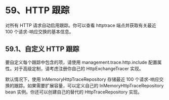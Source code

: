 # 59、HTTP 跟踪

对所有 HTTP 请求自动启用跟踪。你可以查看 httptrace 端点并获取有关最近 100 个请求-响应交换的基本信息。

## 59.1、自定义 HTTP 跟踪

要自定义每个跟踪中包含的项，请使用 management.trace.http.include 配置属性。对于高级定制，请考虑注册你自己的 HttpExchangeTracer 实现。

默认情况下，使用 InMemoryHttpTraceRepository 存储最近 100 个请求-响应交换的跟踪。如果需要扩展容量，可以定义自己的 InMemoryHttpTraceRepository bean 实例。你还可以创建自己的替代的 HttpTraceRepository 实现。

